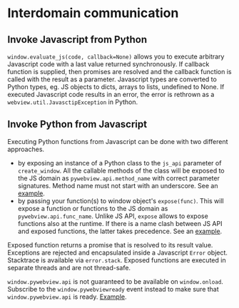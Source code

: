 # Interdomain communication

## Invoke Javascript from Python

`window.evaluate_js(code, callback=None)` allows you to execute arbitrary Javascript code with a last value returned synchronously. If callback function is supplied, then promises are resolved and the callback function is called with the result as a parameter. Javascript types are converted to Python types, eg. JS objects to dicts, arrays to lists, undefined to None. If executed Javascript code results in an error, the error is rethrown as a `webview.util.JavasctipException` in Python.

## Invoke Python from Javascript

Executing Python functions from Javascript can be done with two different approaches.

- by exposing an instance of a Python class to the `js_api` parameter of `create_window`. All the callable methods  of the class will be exposed to the JS domain as `pywebview.api.method_name` with correct parameter signatures. Method name must not start with an underscore. See an [example](/examples/js_api.html).
- by passing your function(s) to window object's `expose(func)`. This will expose a function or functions to the JS domain as `pywebview.api.func_name`. Unlike JS API, `expose` allows to expose functions also at the runtime. If there is a name clash between JS API and exposed functions, the latter takes precedence. See an [example](/examples/expose.html).

Exposed function returns a promise that is resolved to its result value. Exceptions are rejected and encapsulated inside a Javascript `Error` object. Stacktrace is available via `error.stack`. Exposed functions are executed in separate threads and are not thread-safe.

`window.pywebview.api` is not guaranteed to be available on `window.onload`. Subscribe to the `window.pywebviewready` event instead to make sure that `window.pywebview.api` is ready. [Example](/examples/js_api.html).
